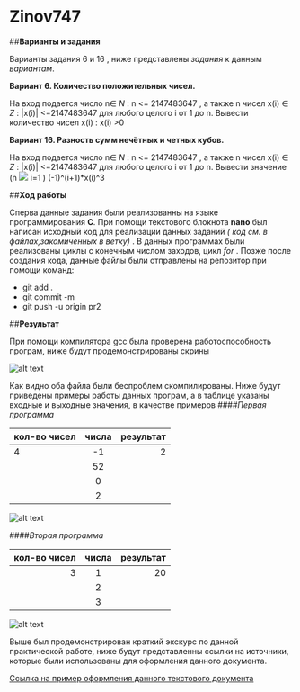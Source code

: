 # Zinov747
##**Варианты и задания**

Варианты задания 6 и 16 , ниже представлены _задания_ к данным *вариантам*.

**Вариант 6. Количество положительных чисел.** 

 На вход подается число n∈ _N_ : n <= 2147483647 , а также n чисел x(i) ∈ _Z_ : |x(i)| <=2147483647 для любого целого i от 1 до n. Вывести количество чисел x(i) : x(i) >0

**Вариант 16. Разность сумм нечётных и четных кубов.** 

  На вход подается число n∈ _N_ : n <= 2147483647 , а также n 
чисел x(i) ∈ _Z_ : |x(i)| <=2147483647 для любого целого i от 1 до n. Вывести значение  (n <img src="https://img.icons8.com/ios/50/000000/sigma-filled.png"> i=1 ) (-1)^(i+1)*x(i)^3

##**Ход работы**

Сперва данные задания были реализованны на языке программирования **C**. При помощи текстового блокнота **nano** был написан исходный код для реализации данных заданий _( код см. в файлах,закомиченных в ветку)_ . В данных программах были реализованы циклы с конечным числом заходов, цикл _for_ . Позже после создания кода, данные файлы были отправлены на репозитор при помощи команд:
  - git add .  
  - git commit -m
  - git push -u origin pr2
  
  ##**Результат**
  
  При помощи компилятора gcc была проверена работоспособность програм, ниже будут продемонстрированы скрины
  
 
 ![alt text](https://camo.githubusercontent.com/e9a7c9eccead6a239827abf665734e3e0ec8ad56/68747470733a2f2f70702e757365726170692e636f6d2f633834393532342f763834393532343034312f3133343132322f62463170556779387576412e6a7067)
 
 Как видно оба файла были беспроблем скомпилированы.
 Ниже будут приведены примеры работы данных програм, а в таблице указаны входные и выходные значения, в качестве примеров
 ####*Первая программа*
 
| кол-во чисел  |  числа        | результат|
| ------------- |:-------------:| --------:|
| 4             | -1            | 2        |
|               | 52            |          |
|               | 0             |          |
|               |  2            |          |

 ![alt text](https://pp.userapi.com/c847220/v847220041/1af475/JNXnxuvQNR8.jpg)
 
  ####*Вторая программа*
  
 | кол-во чисел  |  числа        | результат|
 | -------------:|:-------------:| --------:|
 | 3             | 1             | 20       |
 |               | 2             |          |
 |               | 3             |          |
 
![alt text](https://pp.userapi.com/c847220/v847220041/1af4b9/AubmLus0S2I.jpg)

 Выше был продемонстрирован краткий экскурс по данной практической работе, ниже будут представленны ссылки на источники, которые были использованы для оформления данного документа.
 
 [Ссылка на пример оформления данного текстового документа](https://github.com/adam-p/markdown-here/wiki/Markdown-Cheatsheet)

